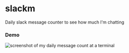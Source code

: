 # slackm
Daily slack message counter to see how much I'm chatting

### Demo

![screenshot of my daily message count at a terminal](https://user-images.githubusercontent.com/147981/58042941-8fd81e80-7b01-11e9-8da2-236001a88ee6.png)
